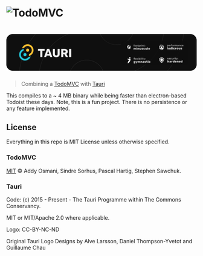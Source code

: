 # ![TodoMVC](media/logo.png)
# ![Tauri](media/tauri.png)

> Combining a [TodoMVC](https://github.com/tastejs/todomvc) with [Tauri](https://github.com/tauri-apps/tauri)

This compiles to a ~ 4 MB binary while being faster than electron-based Todoist these days. Note, this is a fun project. There is no persistence or any feature implemented.



## License
Everything in this repo is MIT License unless otherwise specified.


### TodoMVC
[MIT](license.md) © Addy Osmani, Sindre Sorhus, Pascal Hartig, Stephen Sawchuk.

### Tauri
Code: (c) 2015 - Present - The Tauri Programme within The Commons Conservancy.

MIT or MIT/Apache 2.0 where applicable.

Logo: CC-BY-NC-ND

Original Tauri Logo Designs by Alve Larsson, Daniel Thompson-Yvetot and Guillaume Chau